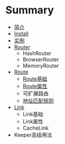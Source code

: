 # Summary

* [简介](README.md)
* [Install](install.md)
* [实例](chapter1.md)
* [Router](hashrouter.md)
  * HashRouter
  * BrowserRouter
  * MemoryRouter
* [Route](route.md)
  * [Route基础](route/ji-ben-shi-yong.md)
  * [Route属性](route/bao-liu-shu-xing.md)
  * 可扩展路由
  * [地址匹配规则](route/di-zhi-pi-pei-gui-ze.md)
* [Link](link.md)
  * Link基础
  * Link属性
  * CacheLink
* Keeper高级用法


